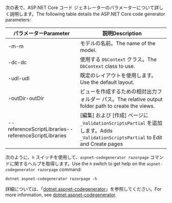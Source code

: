 <a name="codegenerator"></a> <span data-ttu-id="9bcdb-101">次の表で、ASP.NET Core コード ジェネレーターのパラメーターについて詳しく説明します。</span><span class="sxs-lookup"><span data-stu-id="9bcdb-101">The following table details the ASP.NET Core code generator parameters:</span></span>

| <span data-ttu-id="9bcdb-102">パラメーター</span><span class="sxs-lookup"><span data-stu-id="9bcdb-102">Parameter</span></span>               | <span data-ttu-id="9bcdb-103">説明</span><span class="sxs-lookup"><span data-stu-id="9bcdb-103">Description</span></span>|
| ----------------- | ------------ |
| <span data-ttu-id="9bcdb-104">-m</span><span class="sxs-lookup"><span data-stu-id="9bcdb-104">-m</span></span>  | <span data-ttu-id="9bcdb-105">モデルの名前。</span><span class="sxs-lookup"><span data-stu-id="9bcdb-105">The name of the model.</span></span> |
| <span data-ttu-id="9bcdb-106">-dc</span><span class="sxs-lookup"><span data-stu-id="9bcdb-106">-dc</span></span>  | <span data-ttu-id="9bcdb-107">使用する `DbContext` クラス。</span><span class="sxs-lookup"><span data-stu-id="9bcdb-107">The `DbContext` class to use.</span></span> |
| <span data-ttu-id="9bcdb-108">-udl</span><span class="sxs-lookup"><span data-stu-id="9bcdb-108">-udl</span></span> | <span data-ttu-id="9bcdb-109">既定のレイアウトを使用します。</span><span class="sxs-lookup"><span data-stu-id="9bcdb-109">Use the default layout.</span></span> |
| <span data-ttu-id="9bcdb-110">-outDir</span><span class="sxs-lookup"><span data-stu-id="9bcdb-110">-outDir</span></span> | <span data-ttu-id="9bcdb-111">ビューを作成するための相対出力フォルダー パス。</span><span class="sxs-lookup"><span data-stu-id="9bcdb-111">The relative output folder path to create the views.</span></span> |
| <span data-ttu-id="9bcdb-112">--referenceScriptLibraries</span><span class="sxs-lookup"><span data-stu-id="9bcdb-112">--referenceScriptLibraries</span></span> | <span data-ttu-id="9bcdb-113">[編集] および [作成] ページに `_ValidationScriptsPartial` を追加します。</span><span class="sxs-lookup"><span data-stu-id="9bcdb-113">Adds `_ValidationScriptsPartial` to Edit and Create pages</span></span> |

<span data-ttu-id="9bcdb-114">次のように、`h` スイッチを使用して、`aspnet-codegenerator razorpage` コマンドに関するヘルプを取得します。</span><span class="sxs-lookup"><span data-stu-id="9bcdb-114">Use the `h` switch to get help on the `aspnet-codegenerator razorpage` command:</span></span>

```dotnetcli
dotnet aspnet-codegenerator razorpage -h
```

<span data-ttu-id="9bcdb-115">詳細については、「[dotnet aspnet-codegenerator](xref:fundamentals/tools/dotnet-aspnet-codegenerator)」を参照してください。</span><span class="sxs-lookup"><span data-stu-id="9bcdb-115">For more information, see [dotnet aspnet-codegenerator](xref:fundamentals/tools/dotnet-aspnet-codegenerator).</span></span>
